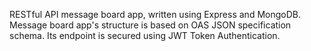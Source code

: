 RESTful API message board app, written using Express and MongoDB. Message board app's structure is based on OAS JSON specification schema. Its endpoint is secured using JWT Token Authentication.
